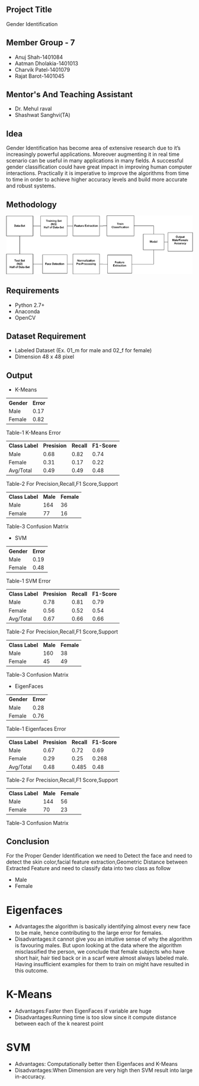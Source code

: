 ## Project Title
Gender Identification

## Member Group - 7
- Anuj Shah-1401084
- Aatman Dholakia-1401013
- Charvik Patel-1401079
- Rajat Barot-1401045

## Mentor's And Teaching Assistant
- Dr. Mehul raval
- Shashwat Sanghvi(TA) 



## Idea

Gender Identification has become area of extensive research
due to it’s increasingly powerful applications. Moreover augmenting
it in real time scenario can be useful in many applications
in many fields. A successful gender classification could
have great impact in improving human computer interactions.
Practically it is imperative to improve the algorithms from time
to time in order to achieve higher accuracy levels and build
more accurate and robust systems. 

## Methodology
![Image](https://github.com/Charvik2020/ML_gender-identification/raw/master/Report/Methodology.JPG)
    
## Requirements
- Python 2.7+
- Anaconda
- OpenCV
## Dataset Requirement
- Labeled Dataset (Ex. 01_m for male and 02_f for female)
- Dimension 48 x 48 pixel

## Output

- K-Means

<table class="tg">
  <tr>
    <th class="tg-yw4l">Gender</th>
    <th class="tg-yw4l">Error</th>
  </tr>
  <tr>
    <td class="tg-yw4l">Male</td>
    <td class="tg-yw4l">0.17</td>
  </tr>
  <tr>
    <td class="tg-yw4l">Female</td>
    <td class="tg-yw4l">0.82</td>
  </tr>
</table>
Table-1 K-Means Error
<table class="tg">
  <tr>
    <th class="tg-yw4l">Class Label</th>
    <th class="tg-yw4l">Presision</th>
    <th class="tg-yw4l">Recall</th>
    <th class="tg-yw4l">F1-Score</th>
  </tr>
  <tr>
    <td class="tg-yw4l">Male</td>
    <td class="tg-yw4l">0.68</td>
    <td class="tg-yw4l">0.82</td>
    <td class="tg-yw4l">0.74</td>
  </tr>
  <tr>
    <td class="tg-yw4l">Female</td>
    <td class="tg-yw4l">0.31</td>
    <td class="tg-yw4l">0.17</td>
    <td class="tg-yw4l">0.22</td>
  </tr>
  <tr>
    <td class="tg-yw4l">Avg/Total</td>
    <td class="tg-yw4l">0.49</td>
    <td class="tg-yw4l">0.49</td>
    <td class="tg-yw4l">0.48</td>
  </tr>
</table>
Table-2 For Precision,Recall,F1 Score,Support


<table class="tg">
  <tr>
    <th class="tg-yw4l">Class Label</th>
    <th class="tg-yw4l">Male</th>
    <th class="tg-yw4l">Female</th>
  </tr>
  <tr>
    <td class="tg-yw4l">Male</td>
    <td class="tg-yw4l">164</td>
    <td class="tg-yw4l">36</td>
  </tr>
  <tr>
    <td class="tg-yw4l">Female</td>
    <td class="tg-yw4l">77</td>
    <td class="tg-yw4l">16</td>
  </tr>
</table>
Table-3 Confusion Matrix


- SVM
<table class="tg">
  <tr>
    <th class="tg-yw4l">Gender</th>
    <th class="tg-yw4l">Error</th>
  </tr>
  <tr>
    <td class="tg-yw4l">Male</td>
    <td class="tg-yw4l">0.19</td>
  </tr>
  <tr>
    <td class="tg-yw4l">Female</td>
    <td class="tg-yw4l">0.48</td>
  </tr>
</table>
Table-1 SVM Error
<table class="tg">
  <tr>
    <th class="tg-yw4l">Class Label</th>
    <th class="tg-yw4l">Presision</th>
    <th class="tg-yw4l">Recall</th>
    <th class="tg-yw4l">F1-Score</th>
  </tr>
  <tr>
    <td class="tg-yw4l">Male</td>
    <td class="tg-yw4l">0.78</td>
    <td class="tg-yw4l">0.81</td>
    <td class="tg-yw4l">0.79</td>
  </tr>
  <tr>
    <td class="tg-yw4l">Female</td>
    <td class="tg-yw4l">0.56</td>
    <td class="tg-yw4l">0.52</td>
    <td class="tg-yw4l">0.54</td>
  </tr>
  <tr>
    <td class="tg-yw4l">Avg/Total</td>
    <td class="tg-yw4l">0.67</td>
    <td class="tg-yw4l">0.66</td>
    <td class="tg-yw4l">0.66</td>
  </tr>
</table>

Table-2 For Precision,Recall,F1 Score,Support

<table class="tg">
  <tr>
    <th class="tg-yw4l">Class Label</th>
    <th class="tg-yw4l">Male</th>
    <th class="tg-yw4l">Female</th>
  </tr>
  <tr>
    <td class="tg-yw4l">Male</td>
    <td class="tg-yw4l">160</td>
    <td class="tg-yw4l">38</td>
  </tr>
  <tr>
    <td class="tg-yw4l">Female</td>
    <td class="tg-yw4l">45</td>
    <td class="tg-yw4l">49</td>
  </tr>
</table>
Table-3 Confusion Matrix

- EigenFaces

<table class="tg">
  <tr>
    <th class="tg-yw4l">Gender</th>
    <th class="tg-yw4l">Error</th>
  </tr>
  <tr>
    <td class="tg-yw4l">Male</td>
    <td class="tg-yw4l">0.28</td>
  </tr>
  <tr>
    <td class="tg-yw4l">Female</td>
    <td class="tg-yw4l">0.76</td>
  </tr>
</table>
Table-1 Eigenfaces Error

<table class="tg">
  <tr>
    <th class="tg-yw4l">Class Label</th>
    <th class="tg-yw4l">Presision</th>
    <th class="tg-yw4l">Recall</th>
    <th class="tg-yw4l">F1-Score</th>
  </tr>
  <tr>
    <td class="tg-yw4l">Male</td>
    <td class="tg-yw4l">0.67</td>
    <td class="tg-yw4l">0.72</td>
    <td class="tg-yw4l">0.69</td>
  </tr>
  <tr>
    <td class="tg-yw4l">Female</td>
    <td class="tg-yw4l">0.29</td>
    <td class="tg-yw4l">0.25</td>
    <td class="tg-yw4l">0.268</td>
  </tr>
  <tr>
    <td class="tg-yw4l">Avg/Total</td>
    <td class="tg-yw4l">0.48</td>
    <td class="tg-yw4l">0.485</td>
    <td class="tg-yw4l">0.48</td>
  </tr>
</table>
Table-2 For Precision,Recall,F1 Score,Support


<table class="tg">
  <tr>
    <th class="tg-yw4l">Class Label</th>
    <th class="tg-yw4l">Male</th>
    <th class="tg-yw4l">Female</th>
  </tr>
  <tr>
    <td class="tg-yw4l">Male</td>
    <td class="tg-yw4l">144</td>
    <td class="tg-yw4l">56</td>
  </tr>
  <tr>
    <td class="tg-yw4l">Female</td>
    <td class="tg-yw4l">70</td>
    <td class="tg-yw4l">23</td>
  </tr>
</table>
Table-3 Confusion Matrix

## Conclusion
For the Proper Gender Identification we need to Detect
the face and need to detect the skin color,facial feature
extraction,Geometric Distance between Extracted Feature and
need to classify data into two class as follow
- Male
- Female
# Eigenfaces
- Advantages:the algorithm is basically identifying almost every new face to be male, hence contributing to the large error for females.
- Disadvantages:it cannot give you an intuitive sense of why the algorithm is favouring males. But upon looking at the data where the algorithm misclassified the person, we conclude that female subjects who have short hair, hair tied back or in a scarf were almost always labeled male. Having insufficient examples for them to train on might have resulted in this outcome.
# K-Means
- Advantages:Faster then EigenFaces if variable are huge
- Disadvantages:Running time is too slow since it compute distance between each of the k nearest point
# SVM
- Advantages: Computationally better then Eigenfaces and K-Means
- Disadvantages:When Dimension are very high then SVM result into large in-accuracy.




